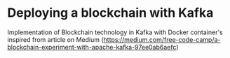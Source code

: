 # Deploying a blockchain with Kafka

Implementation of Blockchain technology in Kafka with Docker container's inspired from article on Medium (https://medium.com/free-code-camp/a-blockchain-experiment-with-apache-kafka-97ee0ab6aefc)
